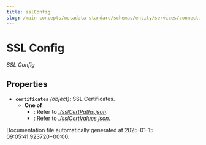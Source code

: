 ```yaml
---
title: sslConfig
slug: /main-concepts/metadata-standard/schemas/entity/services/connections/common/sslconfig
---
```


# SSL Config

*SSL Config*

## Properties

- **`certificates`** *(object)*: SSL Certificates.
  - **One of**
    - : Refer to *[./sslCertPaths.json](#sslCertPaths.json)*.
    - : Refer to *[./sslCertValues.json](#sslCertValues.json)*.


Documentation file automatically generated at 2025-01-15 09:05:41.923720+00:00.
